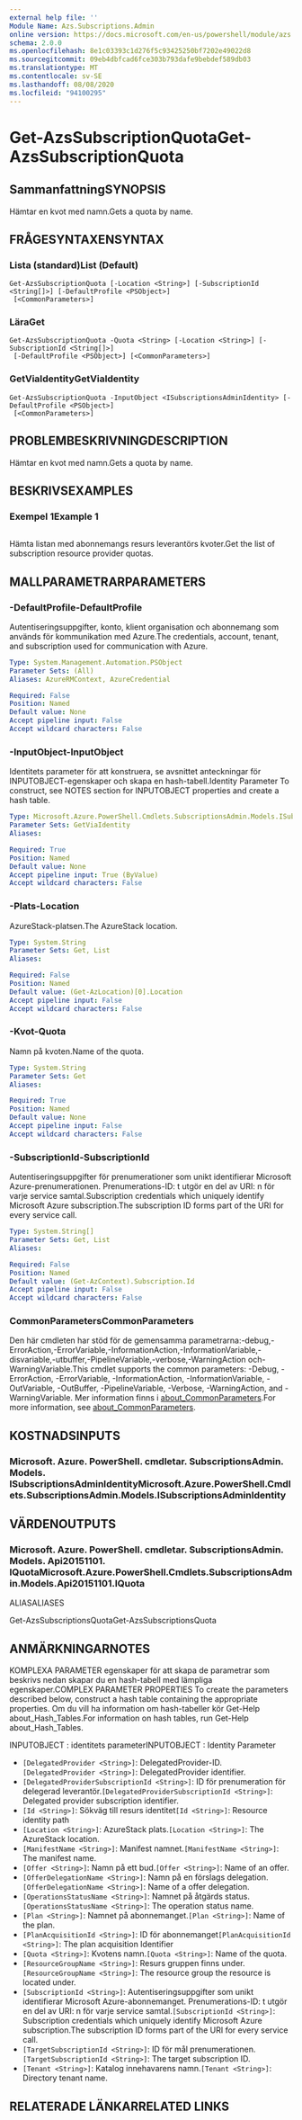 ```yaml
---
external help file: ''
Module Name: Azs.Subscriptions.Admin
online version: https://docs.microsoft.com/en-us/powershell/module/azs.subscriptions.admin/get-azssubscriptionquota
schema: 2.0.0
ms.openlocfilehash: 8e1c03393c1d276f5c93425250bf7202e49022d8
ms.sourcegitcommit: 09eb4dbfcad6fce303b793dafe9bebdef589db03
ms.translationtype: MT
ms.contentlocale: sv-SE
ms.lasthandoff: 08/08/2020
ms.locfileid: "94100295"
---
```

# <span data-ttu-id="9747e-101">Get-AzsSubscriptionQuota</span><span class="sxs-lookup"><span data-stu-id="9747e-101">Get-AzsSubscriptionQuota</span></span>

## <span data-ttu-id="9747e-102">Sammanfattning</span><span class="sxs-lookup"><span data-stu-id="9747e-102">SYNOPSIS</span></span>
<span data-ttu-id="9747e-103">Hämtar en kvot med namn.</span><span class="sxs-lookup"><span data-stu-id="9747e-103">Gets a quota by name.</span></span>

## <span data-ttu-id="9747e-104">FRÅGESYNTAXEN</span><span class="sxs-lookup"><span data-stu-id="9747e-104">SYNTAX</span></span>

### <span data-ttu-id="9747e-105">Lista (standard)</span><span class="sxs-lookup"><span data-stu-id="9747e-105">List (Default)</span></span>
```
Get-AzsSubscriptionQuota [-Location <String>] [-SubscriptionId <String[]>] [-DefaultProfile <PSObject>]
 [<CommonParameters>]
```

### <span data-ttu-id="9747e-106">Lära</span><span class="sxs-lookup"><span data-stu-id="9747e-106">Get</span></span>
```
Get-AzsSubscriptionQuota -Quota <String> [-Location <String>] [-SubscriptionId <String[]>]
 [-DefaultProfile <PSObject>] [<CommonParameters>]
```

### <span data-ttu-id="9747e-107">GetViaIdentity</span><span class="sxs-lookup"><span data-stu-id="9747e-107">GetViaIdentity</span></span>
```
Get-AzsSubscriptionQuota -InputObject <ISubscriptionsAdminIdentity> [-DefaultProfile <PSObject>]
 [<CommonParameters>]
```

## <span data-ttu-id="9747e-108">PROBLEMBESKRIVNING</span><span class="sxs-lookup"><span data-stu-id="9747e-108">DESCRIPTION</span></span>
<span data-ttu-id="9747e-109">Hämtar en kvot med namn.</span><span class="sxs-lookup"><span data-stu-id="9747e-109">Gets a quota by name.</span></span>

## <span data-ttu-id="9747e-110">BESKRIVS</span><span class="sxs-lookup"><span data-stu-id="9747e-110">EXAMPLES</span></span>

### <span data-ttu-id="9747e-111">Exempel 1</span><span class="sxs-lookup"><span data-stu-id="9747e-111">Example 1</span></span>
```powershell

```

<span data-ttu-id="9747e-112">Hämta listan med abonnemangs resurs leverantörs kvoter.</span><span class="sxs-lookup"><span data-stu-id="9747e-112">Get the list of subscription resource provider quotas.</span></span>

## <span data-ttu-id="9747e-113">MALLPARAMETRAR</span><span class="sxs-lookup"><span data-stu-id="9747e-113">PARAMETERS</span></span>

### <span data-ttu-id="9747e-114">-DefaultProfile</span><span class="sxs-lookup"><span data-stu-id="9747e-114">-DefaultProfile</span></span>
<span data-ttu-id="9747e-115">Autentiseringsuppgifter, konto, klient organisation och abonnemang som används för kommunikation med Azure.</span><span class="sxs-lookup"><span data-stu-id="9747e-115">The credentials, account, tenant, and subscription used for communication with Azure.</span></span>

```yaml
Type: System.Management.Automation.PSObject
Parameter Sets: (All)
Aliases: AzureRMContext, AzureCredential

Required: False
Position: Named
Default value: None
Accept pipeline input: False
Accept wildcard characters: False

```

### <span data-ttu-id="9747e-116">-InputObject</span><span class="sxs-lookup"><span data-stu-id="9747e-116">-InputObject</span></span>
<span data-ttu-id="9747e-117">Identitets parameter för att konstruera, se avsnittet anteckningar för INPUTOBJECT-egenskaper och skapa en hash-tabell.</span><span class="sxs-lookup"><span data-stu-id="9747e-117">Identity Parameter To construct, see NOTES section for INPUTOBJECT properties and create a hash table.</span></span>

```yaml
Type: Microsoft.Azure.PowerShell.Cmdlets.SubscriptionsAdmin.Models.ISubscriptionsAdminIdentity
Parameter Sets: GetViaIdentity
Aliases:

Required: True
Position: Named
Default value: None
Accept pipeline input: True (ByValue)
Accept wildcard characters: False

```

### <span data-ttu-id="9747e-118">-Plats</span><span class="sxs-lookup"><span data-stu-id="9747e-118">-Location</span></span>
<span data-ttu-id="9747e-119">AzureStack-platsen.</span><span class="sxs-lookup"><span data-stu-id="9747e-119">The AzureStack location.</span></span>

```yaml
Type: System.String
Parameter Sets: Get, List
Aliases:

Required: False
Position: Named
Default value: (Get-AzLocation)[0].Location
Accept pipeline input: False
Accept wildcard characters: False

```

### <span data-ttu-id="9747e-120">-Kvot</span><span class="sxs-lookup"><span data-stu-id="9747e-120">-Quota</span></span>
<span data-ttu-id="9747e-121">Namn på kvoten.</span><span class="sxs-lookup"><span data-stu-id="9747e-121">Name of the quota.</span></span>

```yaml
Type: System.String
Parameter Sets: Get
Aliases:

Required: True
Position: Named
Default value: None
Accept pipeline input: False
Accept wildcard characters: False

```

### <span data-ttu-id="9747e-122">-SubscriptionId</span><span class="sxs-lookup"><span data-stu-id="9747e-122">-SubscriptionId</span></span>
<span data-ttu-id="9747e-123">Autentiseringsuppgifter för prenumerationer som unikt identifierar Microsoft Azure-prenumerationen. Prenumerations-ID: t utgör en del av URI: n för varje service samtal.</span><span class="sxs-lookup"><span data-stu-id="9747e-123">Subscription credentials which uniquely identify Microsoft Azure subscription.The subscription ID forms part of the URI for every service call.</span></span>

```yaml
Type: System.String[]
Parameter Sets: Get, List
Aliases:

Required: False
Position: Named
Default value: (Get-AzContext).Subscription.Id
Accept pipeline input: False
Accept wildcard characters: False

```

### <span data-ttu-id="9747e-124">CommonParameters</span><span class="sxs-lookup"><span data-stu-id="9747e-124">CommonParameters</span></span>
<span data-ttu-id="9747e-125">Den här cmdleten har stöd för de gemensamma parametrarna:-debug,-ErrorAction,-ErrorVariable,-InformationAction,-InformationVariable,-disvariable,-utbuffer,-PipelineVariable,-verbose,-WarningAction och-WarningVariable.</span><span class="sxs-lookup"><span data-stu-id="9747e-125">This cmdlet supports the common parameters: -Debug, -ErrorAction, -ErrorVariable, -InformationAction, -InformationVariable, -OutVariable, -OutBuffer, -PipelineVariable, -Verbose, -WarningAction, and -WarningVariable.</span></span> <span data-ttu-id="9747e-126">Mer information finns i [about_CommonParameters](http://go.microsoft.com/fwlink/?LinkID=113216).</span><span class="sxs-lookup"><span data-stu-id="9747e-126">For more information, see [about_CommonParameters](http://go.microsoft.com/fwlink/?LinkID=113216).</span></span>

## <span data-ttu-id="9747e-127">KOSTNADS</span><span class="sxs-lookup"><span data-stu-id="9747e-127">INPUTS</span></span>

### <span data-ttu-id="9747e-128">Microsoft. Azure. PowerShell. cmdletar. SubscriptionsAdmin. Models. ISubscriptionsAdminIdentity</span><span class="sxs-lookup"><span data-stu-id="9747e-128">Microsoft.Azure.PowerShell.Cmdlets.SubscriptionsAdmin.Models.ISubscriptionsAdminIdentity</span></span>

## <span data-ttu-id="9747e-129">VÄRDEN</span><span class="sxs-lookup"><span data-stu-id="9747e-129">OUTPUTS</span></span>

### <span data-ttu-id="9747e-130">Microsoft. Azure. PowerShell. cmdletar. SubscriptionsAdmin. Models. Api20151101. IQuota</span><span class="sxs-lookup"><span data-stu-id="9747e-130">Microsoft.Azure.PowerShell.Cmdlets.SubscriptionsAdmin.Models.Api20151101.IQuota</span></span>

<span data-ttu-id="9747e-131">ALIAS</span><span class="sxs-lookup"><span data-stu-id="9747e-131">ALIASES</span></span>

<span data-ttu-id="9747e-132">Get-AzsSubscriptionsQuota</span><span class="sxs-lookup"><span data-stu-id="9747e-132">Get-AzsSubscriptionsQuota</span></span>

## <span data-ttu-id="9747e-133">ANMÄRKNINGAR</span><span class="sxs-lookup"><span data-stu-id="9747e-133">NOTES</span></span>

<span data-ttu-id="9747e-134">KOMPLEXA PARAMETER egenskaper för att skapa de parametrar som beskrivs nedan skapar du en hash-tabell med lämpliga egenskaper.</span><span class="sxs-lookup"><span data-stu-id="9747e-134">COMPLEX PARAMETER PROPERTIES To create the parameters described below, construct a hash table containing the appropriate properties.</span></span> <span data-ttu-id="9747e-135">Om du vill ha information om hash-tabeller kör Get-Help about_Hash_Tables.</span><span class="sxs-lookup"><span data-stu-id="9747e-135">For information on hash tables, run Get-Help about_Hash_Tables.</span></span>

<span data-ttu-id="9747e-136">INPUTOBJECT <ISubscriptionsAdminIdentity> : identitets parameter</span><span class="sxs-lookup"><span data-stu-id="9747e-136">INPUTOBJECT <ISubscriptionsAdminIdentity>: Identity Parameter</span></span>
  - <span data-ttu-id="9747e-137">`[DelegatedProvider <String>]`: DelegatedProvider-ID.</span><span class="sxs-lookup"><span data-stu-id="9747e-137">`[DelegatedProvider <String>]`: DelegatedProvider identifier.</span></span>
  - <span data-ttu-id="9747e-138">`[DelegatedProviderSubscriptionId <String>]`: ID för prenumeration för delegerad leverantör.</span><span class="sxs-lookup"><span data-stu-id="9747e-138">`[DelegatedProviderSubscriptionId <String>]`: Delegated provider subscription identifier.</span></span>
  - <span data-ttu-id="9747e-139">`[Id <String>]`: Sökväg till resurs identitet</span><span class="sxs-lookup"><span data-stu-id="9747e-139">`[Id <String>]`: Resource identity path</span></span>
  - <span data-ttu-id="9747e-140">`[Location <String>]`: AzureStack plats.</span><span class="sxs-lookup"><span data-stu-id="9747e-140">`[Location <String>]`: The AzureStack location.</span></span>
  - <span data-ttu-id="9747e-141">`[ManifestName <String>]`: Manifest namnet.</span><span class="sxs-lookup"><span data-stu-id="9747e-141">`[ManifestName <String>]`: The manifest name.</span></span>
  - <span data-ttu-id="9747e-142">`[Offer <String>]`: Namn på ett bud.</span><span class="sxs-lookup"><span data-stu-id="9747e-142">`[Offer <String>]`: Name of an offer.</span></span>
  - <span data-ttu-id="9747e-143">`[OfferDelegationName <String>]`: Namn på en förslags delegation.</span><span class="sxs-lookup"><span data-stu-id="9747e-143">`[OfferDelegationName <String>]`: Name of a offer delegation.</span></span>
  - <span data-ttu-id="9747e-144">`[OperationsStatusName <String>]`: Namnet på åtgärds status.</span><span class="sxs-lookup"><span data-stu-id="9747e-144">`[OperationsStatusName <String>]`: The operation status name.</span></span>
  - <span data-ttu-id="9747e-145">`[Plan <String>]`: Namnet på abonnemanget.</span><span class="sxs-lookup"><span data-stu-id="9747e-145">`[Plan <String>]`: Name of the plan.</span></span>
  - <span data-ttu-id="9747e-146">`[PlanAcquisitionId <String>]`: ID för abonnemanget</span><span class="sxs-lookup"><span data-stu-id="9747e-146">`[PlanAcquisitionId <String>]`: The plan acquisition Identifier</span></span>
  - <span data-ttu-id="9747e-147">`[Quota <String>]`: Kvotens namn.</span><span class="sxs-lookup"><span data-stu-id="9747e-147">`[Quota <String>]`: Name of the quota.</span></span>
  - <span data-ttu-id="9747e-148">`[ResourceGroupName <String>]`: Resurs gruppen finns under.</span><span class="sxs-lookup"><span data-stu-id="9747e-148">`[ResourceGroupName <String>]`: The resource group the resource is located under.</span></span>
  - <span data-ttu-id="9747e-149">`[SubscriptionId <String>]`: Autentiseringsuppgifter som unikt identifierar Microsoft Azure-abonnemanget. Prenumerations-ID: t utgör en del av URI: n för varje service samtal.</span><span class="sxs-lookup"><span data-stu-id="9747e-149">`[SubscriptionId <String>]`: Subscription credentials which uniquely identify Microsoft Azure subscription.The subscription ID forms part of the URI for every service call.</span></span>
  - <span data-ttu-id="9747e-150">`[TargetSubscriptionId <String>]`: ID för mål prenumerationen.</span><span class="sxs-lookup"><span data-stu-id="9747e-150">`[TargetSubscriptionId <String>]`: The target subscription ID.</span></span>
  - <span data-ttu-id="9747e-151">`[Tenant <String>]`: Katalog innehavarens namn.</span><span class="sxs-lookup"><span data-stu-id="9747e-151">`[Tenant <String>]`: Directory tenant name.</span></span>

## <span data-ttu-id="9747e-152">RELATERADE LÄNKAR</span><span class="sxs-lookup"><span data-stu-id="9747e-152">RELATED LINKS</span></span>

